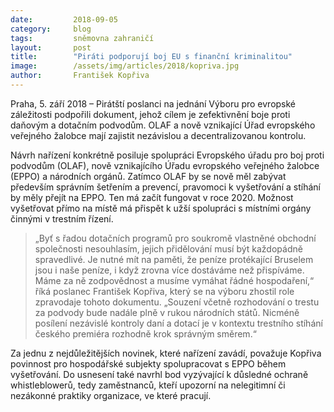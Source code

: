 ```yaml
---
date:         2018-09-05
category:     blog
tags:         sněmovna zahraničí
layout:       post
title:        "Piráti podporují boj EU s finanční kriminalitou"
image:        /assets/img/articles/2018/kopriva.jpg
author:       František Kopřiva
---
```


Praha, 5. září 2018 – Pirátští poslanci na jednání Výboru pro evropské záležitosti podpořili dokument, jehož cílem je zefektivnění boje proti daňovým a dotačním podvodům. OLAF a nově vznikající Úřad evropského veřejného žalobce mají zajistit nezávislou a decentralizovanou kontrolu. 

Návrh nařízení konkrétně posiluje spolupráci Evropského úřadu pro boj proti podvodům (OLAF), nově vznikajícího Úřadu evropského veřejného žalobce (EPPO) a národních orgánů. Zatímco OLAF by se nově měl zabývat především správním šetřením a prevencí, pravomoci k vyšetřování a stíhání by měly přejít na EPPO. Ten má začít fungovat v roce 2020. Možnost vyšetřovat přímo na místě má přispět k užší spolupráci s místními orgány činnými v trestním řízení. 

> „Byť s řadou dotačních programů pro soukromě vlastněné obchodní společnosti nesouhlasím, jejich přidělování musí být každopádně spravedlivé. Je nutné mít na paměti, že peníze protékající Bruselem jsou i naše peníze, i když zrovna více dostáváme než přispíváme. Máme za ně zodpovědnost a musíme vymáhat řádné hospodaření,“ říká poslanec František Kopřiva, který se na výboru zhostil role zpravodaje tohoto dokumentu. „Souzení včetně rozhodování o trestu za podvody bude nadále plně v rukou národních států. Nicméně posílení nezávislé kontroly daní a dotací je v kontextu trestního stíhání českého premiéra rozhodně krok správným směrem.“ 

Za jednu z nejdůležitějších novinek, které nařízení zavádí, považuje Kopřiva povinnost pro hospodářské subjekty spolupracovat s EPPO během vyšetřování. Do usnesení také navrhl bod vyzývající k důsledné ochraně whistleblowerů, tedy zaměstnanců, kteří upozorní na nelegitimní či nezákonné praktiky organizace, ve které pracují. 




